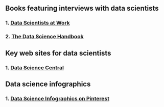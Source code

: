 ## Books featuring interviews with data scientists
### 1. [Data Scientists at Work](https://www.amazon.com/Data-Scientists-Work-Sebastian-Gutierrez/dp/1430265981) 
### 2. [The Data Science Handbook](https://www.amazon.com/Data-Science-Handbook-Insights-Scientists/dp/0692434879/ref=sr_1_2?s=books&ie=UTF8&qid=1492321697&sr=1-2&keywords=The+data+science+handbook)

## Key web sites for data scientists
### 1. [Data Science Central](http://www.datasciencecentral.com/)

## Data science infographics
### 1. [Data Science Infographics on Pinterest](https://www.pinterest.com/elizabethaustic/data-scientist-infographics/)
